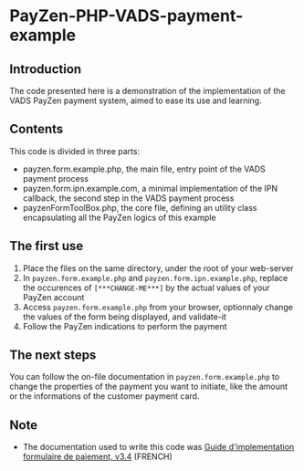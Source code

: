 # PayZen-PHP-VADS-payment-example

## Introduction
The code presented here is a demonstration of the implementation of the VADS PayZen payment system, aimed to ease its use and learning.



## Contents
This code is divided in three parts:
* payzen.form.example.php, the main file, entry point of the VADS payment process
* payzen.form.ipn.example.com, a minimal implementation of the IPN callback, the second step in the VADS payment process
* payzenFormToolBox.php, the core file, defining an utility class encapsulating all the PayZen logics of this example


## The first use
1. Place the files on the same directory, under the root of your web-server
2. In `payzen.form.example.php` and `payzen.form.ipn.example.php`, replace the occurences of `[***CHANGE-ME***]` by the actual values of your PayZen account
3. Access `payzen.form.example.php` from your browser, optionnaly change the values of the form being displayed, and validate-it
4. Follow the PayZen indications to perform the payment


## The next steps
You can follow the on-file documentation in `payzen.form.example.php` to change the properties of the payment you want to initiate, like the amount or the informations of the customer payment card.


## Note
* The documentation used to write this code was [Guide d'implementation formulaire de paiement, v3.4](https://payzen.eu/wp-content/uploads/2015/09/Guide_technique_d_implementation_Webservice_V5_v1.4_Payzen.pdf) (FRENCH)



